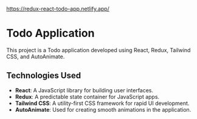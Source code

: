 https://redux-react-todo-app.netlify.app/

# Todo Application

This project is a Todo application developed using React, Redux, Tailwind CSS, and AutoAnimate.

## Technologies Used

- **React**: A JavaScript library for building user interfaces.
- **Redux**: A predictable state container for JavaScript apps.
- **Tailwind CSS**: A utility-first CSS framework for rapid UI development.
- **AutoAnimate**: Used for creating smooth animations in the application.
